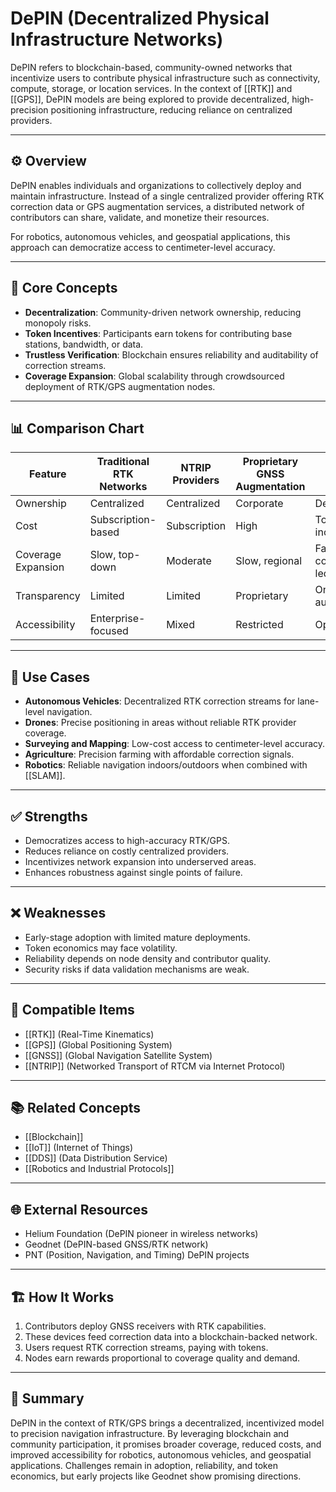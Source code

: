 # DePIN (Decentralized Physical Infrastructure Networks)

DePIN refers to blockchain-based, community-owned networks that incentivize users to contribute physical infrastructure such as connectivity, compute, storage, or location services. In the context of [[RTK]] and [[GPS]], DePIN models are being explored to provide decentralized, high-precision positioning infrastructure, reducing reliance on centralized providers.

---

## ⚙️ Overview

DePIN enables individuals and organizations to collectively deploy and maintain infrastructure. Instead of a single centralized provider offering RTK correction data or GPS augmentation services, a distributed network of contributors can share, validate, and monetize their resources.

For robotics, autonomous vehicles, and geospatial applications, this approach can democratize access to centimeter-level accuracy.

---

## 🧠 Core Concepts

- **Decentralization**: Community-driven network ownership, reducing monopoly risks.
- **Token Incentives**: Participants earn tokens for contributing base stations, bandwidth, or data.
- **Trustless Verification**: Blockchain ensures reliability and auditability of correction streams.
- **Coverage Expansion**: Global scalability through crowdsourced deployment of RTK/GPS augmentation nodes.

---

## 📊 Comparison Chart

| Feature                  | Traditional RTK Networks | NTRIP Providers | Proprietary GNSS Augmentation | DePIN-based RTK/GPS |
|---------------------------|--------------------------|----------------|-------------------------------|---------------------|
| Ownership                 | Centralized              | Centralized    | Corporate                     | Decentralized       |
| Cost                      | Subscription-based       | Subscription   | High                          | Token-incentivized  |
| Coverage Expansion        | Slow, top-down           | Moderate       | Slow, regional                | Fast, community-led |
| Transparency              | Limited                  | Limited        | Proprietary                   | On-chain audit      |
| Accessibility             | Enterprise-focused       | Mixed          | Restricted                    | Open/global         |

---

## 🚀 Use Cases

- **Autonomous Vehicles**: Decentralized RTK correction streams for lane-level navigation.
- **Drones**: Precise positioning in areas without reliable RTK provider coverage.
- **Surveying and Mapping**: Low-cost access to centimeter-level accuracy.
- **Agriculture**: Precision farming with affordable correction signals.
- **Robotics**: Reliable navigation indoors/outdoors when combined with [[SLAM]].

---

## ✅ Strengths

- Democratizes access to high-accuracy RTK/GPS.
- Reduces reliance on costly centralized providers.
- Incentivizes network expansion into underserved areas.
- Enhances robustness against single points of failure.

---

## ❌ Weaknesses

- Early-stage adoption with limited mature deployments.
- Token economics may face volatility.
- Reliability depends on node density and contributor quality.
- Security risks if data validation mechanisms are weak.

---

## 🔧 Compatible Items

- [[RTK]] (Real-Time Kinematics)
- [[GPS]] (Global Positioning System)
- [[GNSS]] (Global Navigation Satellite System)
- [[NTRIP]] (Networked Transport of RTCM via Internet Protocol)

---

## 📚 Related Concepts

- [[Blockchain]]
- [[IoT]] (Internet of Things)
- [[DDS]] (Data Distribution Service)
- [[Robotics and Industrial Protocols]]

---

## 🌐 External Resources

- Helium Foundation (DePIN pioneer in wireless networks)  
- Geodnet (DePIN-based GNSS/RTK network)  
- PNT (Position, Navigation, and Timing) DePIN projects  

---

## 🏗️ How It Works

1. Contributors deploy GNSS receivers with RTK capabilities.  
2. These devices feed correction data into a blockchain-backed network.  
3. Users request RTK correction streams, paying with tokens.  
4. Nodes earn rewards proportional to coverage quality and demand.  

---

## 📖 Summary

DePIN in the context of RTK/GPS brings a decentralized, incentivized model to precision navigation infrastructure. By leveraging blockchain and community participation, it promises broader coverage, reduced costs, and improved accessibility for robotics, autonomous vehicles, and geospatial applications. Challenges remain in adoption, reliability, and token economics, but early projects like Geodnet show promising directions.
